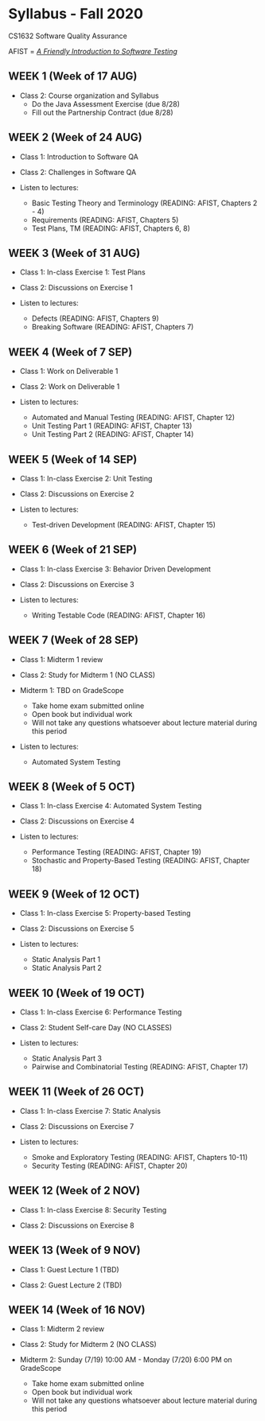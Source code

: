 # Syllabus - Fall 2020
CS1632 Software Quality Assurance

AFIST = [_A Friendly Introduction to Software Testing_](software-quality-assurance-textbook.pdf)

## WEEK 1 (Week of 17 AUG)

* Class 2: Course organization and Syllabus
  * Do the Java Assessment Exercise (due 8/28)
  * Fill out the Partnership Contract (due 8/28)
  
## WEEK 2 (Week of 24 AUG)

* Class 1: Introduction to Software QA

* Class 2: Challenges in Software QA

* Listen to lectures:
  * Basic Testing Theory and Terminology (READING: AFIST, Chapters 2 - 4)
  * Requirements (READING: AFIST, Chapters 5)
  * Test Plans, TM (READING: AFIST, Chapters 6, 8)

## WEEK 3 (Week of 31 AUG)
  
* Class 1: In-class Exercise 1: Test Plans

* Class 2: Discussions on Exercise 1

* Listen to lectures:
  * Defects (READING: AFIST, Chapters 9)
  * Breaking Software (READING: AFIST, Chapters 7)

## WEEK 4 (Week of 7 SEP)

* Class 1: Work on Deliverable 1

* Class 2: Work on Deliverable 1

* Listen to lectures:
  * Automated and Manual Testing (READING: AFIST, Chapter 12)
  * Unit Testing Part 1 (READING: AFIST, Chapter 13)
  * Unit Testing Part 2 (READING: AFIST, Chapter 14)

## WEEK 5 (Week of 14 SEP)

* Class 1: In-class Exercise 2: Unit Testing

* Class 2: Discussions on Exercise 2

* Listen to lectures:
  * Test-driven Development (READING: AFIST, Chapter 15)

## WEEK 6 (Week of 21 SEP)

* Class 1: In-class Exercise 3: Behavior Driven Development

* Class 2: Discussions on Exercise 3

* Listen to lectures:
  * Writing Testable Code (READING: AFIST, Chapter 16)

## WEEK 7 (Week of 28 SEP)

* Class 1: Midterm 1 review

* Class 2: Study for Midterm 1 (NO CLASS)

* Midterm 1: TBD on GradeScope
  * Take home exam submitted online
  * Open book but individual work
  * Will not take any questions whatsoever about lecture material during this period

* Listen to lectures:
  * Automated System Testing

## WEEK 8 (Week of 5 OCT)

* Class 1: In-class Exercise 4: Automated System Testing

* Class 2: Discussions on Exercise 4

* Listen to lectures:
  * Performance Testing (READING: AFIST, Chapter 19)
  * Stochastic and Property-Based Testing (READING: AFIST, Chapter 18)

## WEEK 9 (Week of 12 OCT)

* Class 1: In-class Exercise 5: Property-based Testing

* Class 2: Discussions on Exercise 5

* Listen to lectures:
  * Static Analysis Part 1
  * Static Analysis Part 2

## WEEK 10 (Week of 19 OCT)

* Class 1: In-class Exercise 6: Performance Testing

* Class 2: Student Self-care Day (NO CLASSES) 

* Listen to lectures:
  * Static Analysis Part 3
  * Pairwise and Combinatorial Testing (READING: AFIST, Chapter 17)

## WEEK 11 (Week of 26 OCT)

* Class 1: In-class Exercise 7: Static Analysis

* Class 2: Discussions on Exercise 7

* Listen to lectures:
  * Smoke and Exploratory Testing (READING: AFIST, Chapters 10-11)
  * Security Testing (READING: AFIST, Chapter 20)
  
## WEEK 12 (Week of 2 NOV)

* Class 1: In-class Exercise 8: Security Testing

* Class 2: Discussions on Exercise 8

## WEEK 13 (Week of 9 NOV)

* Class 1: Guest Lecture 1 (TBD)

* Class 2: Guest Lecture 2 (TBD)

## WEEK 14 (Week of 16 NOV)

* Class 1: Midterm 2 review

* Class 2: Study for Midterm 2 (NO CLASS)

* Midterm 2: Sunday (7/19) 10:00 AM - Monday (7/20) 6:00 PM on GradeScope
  * Take home exam submitted online
  * Open book but individual work
  * Will not take any questions whatsoever about lecture material during this period
